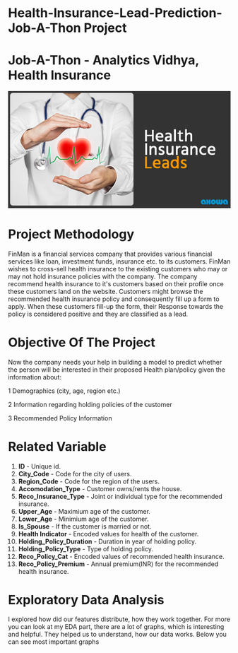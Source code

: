 # **Health-Insurance-Lead-Prediction-** Job-A-Thon Project

# Job-A-Thon - Analytics Vidhya, Health Insurance

![](https://github.com/ShivamGuptadata/Health-Insurance-Lead-Prediction/blob/main/extra/HMI.jpg)

# Project Methodology

FinMan is a financial services company that provides various financial services like loan, investment funds, insurance etc. to its customers. FinMan wishes to cross-sell health insurance to the existing customers who may or may not hold insurance policies with the company. The company recommend health insurance to it's customers based on their profile once these customers land on the website. Customers might browse the recommended health insurance policy and consequently fill up a form to apply. When these customers fill-up the form, their Response towards the policy is considered positive and they are classified as a lead.

# Objective Of The Project
Now the company needs your help in building a model to predict whether the person will be interested in their proposed Health plan/policy given the information about:

1 Demographics (city, age, region etc.)

2 Information regarding holding policies of the customer

3 Recommended Policy Information

# Related Variable
1. **ID** - Unique id.
2. **City_Code** - Code for the city of users.
3. **Region_Code** - Code for the region of the users.
4. **Accomodation_Type** - Customer owns/rents the house.
5. **Reco_Insurance_Type** - Joint or individual type for the recommended insurance.
6. **Upper_Age** - Maximium age of the customer.
7. **Lower_Age** - Minimium age of the customer.
8. **Is_Spouse** - If the customer is married or not.
9. **Health Indicator** - Encoded values for health of the customer.
10. **Holding_Policy_Duration** - Duration in year of holding policy.
11. **Holding_Policy_Type** - Type of holding policy.
12. **Reco_Policy_Cat** - Encoded values of recommended health insurance.
13. **Reco_Policy_Premium** - Annual premium(INR) for the recommended health insurance.

# Exploratory Data Analysis
I explored how did our features distribute, how they work together. For more you can look at my EDA part, there are a lot of graphs, which is interesting and helpful. They helped us to understand, how our data works. Below you can see most important graphs
